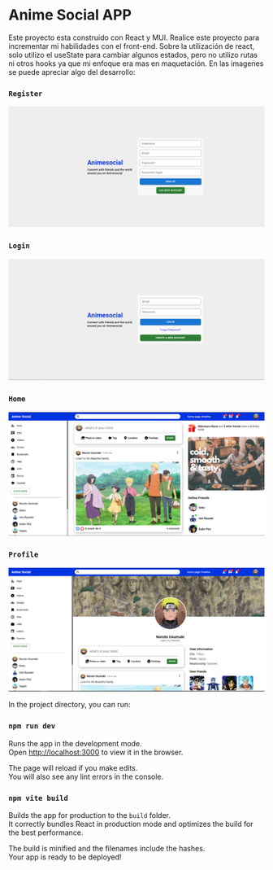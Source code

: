 # Anime Social APP

Este proyecto esta construido con React y MUI. Realice este proyecto para incrementar mi habilidades con el front-end. Sobre la utilización de react, solo utilizo el useState para cambiar algunos estados, pero no utilizo rutas ni otros hooks ya que mi enfoque era mas en maquetación. En las imagenes se puede apreciar algo del desarrollo:
### `Register`
<p>
    <img src='./assets/Register.png'>
</p>

### `Login`
<p>
    <img src='./assets/Login.png'>
</p>

### `Home`
<p>
    <img src='./assets/Home.png'>
</p>

### `Profile`
<p>
    <img src='./assets/Profile.png'>
</p>

In the project directory, you can run:

### `npm run dev`

Runs the app in the development mode.\
Open [http://localhost:3000](http://localhost:3000) to view it in the browser.

The page will reload if you make edits.\
You will also see any lint errors in the console.


### `npm vite build`

Builds the app for production to the `build` folder.\
It correctly bundles React in production mode and optimizes the build for the best performance.

The build is minified and the filenames include the hashes.\
Your app is ready to be deployed!




